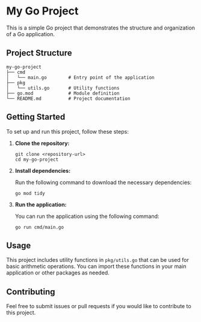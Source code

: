 # My Go Project

This is a simple Go project that demonstrates the structure and organization of a Go application.

## Project Structure

```
my-go-project
├── cmd
│   └── main.go        # Entry point of the application
├── pkg
│   └── utils.go       # Utility functions
├── go.mod             # Module definition
└── README.md          # Project documentation
```

## Getting Started

To set up and run this project, follow these steps:

1. **Clone the repository:**

   ```
   git clone <repository-url>
   cd my-go-project
   ```

2. **Install dependencies:**

   Run the following command to download the necessary dependencies:

   ```
   go mod tidy
   ```

3. **Run the application:**

   You can run the application using the following command:

   ```
   go run cmd/main.go
   ```

## Usage

This project includes utility functions in `pkg/utils.go` that can be used for basic arithmetic operations. You can import these functions in your main application or other packages as needed.

## Contributing

Feel free to submit issues or pull requests if you would like to contribute to this project.